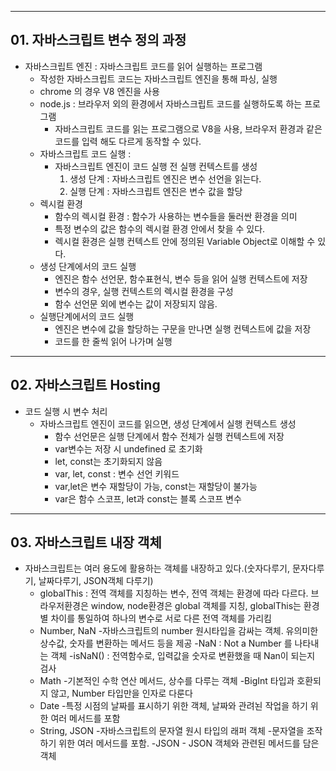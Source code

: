 ***
## 01. 자바스크립트 변수 정의 과정

- 자바스크립트 엔진 : 자바스크립트 코드를 읽어 실행하는 프로그램
	- 작성한 자바스크립트 코드는 자바스크립트 엔진을 통해 파싱, 실행
	- chrome 의 경우 V8 엔진을 사용
	- node.js : 브라우저 외의 환경에서 자바스크립트 코드를 실행하도록 하는 프로그램
		- 자바스크립트 코드를 읽는 프로그램으로 V8을  사용, 브라우저 환경과 같은 코드를 입력
		 해도 다르게 동작할 수 있다.
	- 자바스크립트 코드 실행 : 
		- 자바스크립트 엔진이 코드 실행 전 실행 컨텍스트를 생성
			1. 생성 단계 : 자바스크립트 엔진은 변수 선언을 읽는다.
			2. 실행 단계 : 자바스크립트 엔진은 변수 값을 할당
	- 렉시컬 환경
		- 함수의 렉시컬 환경 : 함수가 사용하는 변수들을 둘러싼 환경을 의미
		- 특정 변수의 값은 함수의 렉시컬 환경 안에서 찾을 수 있다.
		- 렉시컬 환경은 실행 컨텍스트 안에 정의된 Variable Object로 이해할 수 있다.
	- 생성 단계에서의 코드 실행
		- 엔진은 함수 선언문, 함수표현식, 변수 등을 읽어 실행 컨텍스트에 저장
		- 변수의 경우, 실행 컨텍스트의 렉시컬 환경을 구성
		- 함수 선언문 외에 변수는 값이 저장되지 않음.
	- 실행단계에서의 코드 실행
		- 엔진은 변수에 값을 할당하는 구문을 만나면 실행 컨텍스트에 값을 저장
		- 코드를 한 줄씩 읽어 나가며 실행
***
## 02. 자바스크립트 Hosting

- 코드 실행 시 변수 처리 
	- 자바스크립트 엔진이 코드를 읽으면, 생성 단계에서 실행 컨텍스트 생성
		- 함수 선언문은 실행 단계에서 함수 전체가 실행 컨텍스트에 저장
		- var변수는 저장 시 undefined 로 초기화
		- let, const는 초기화되지 않음
		- var, let, const : 변수 선언 키워드 
		- var,let은 변수 재할당이 가능, const는 재할당이 불가능
		- var은 함수 스코프, let과 const는 블록 스코프 변수
***
## 03. 자바스크립트 내장 객체

- 자바스크립트는 여러 용도에 활용하는 객체를 내장하고 있다.(숫자다루기, 문자다루기, 날짜다루기, JSON객체 다루기)
	- globalThis : 전역 객체를 지칭하는 변수, 전역 객체는 환경에 따라 다르다. 브라우저환경은 window, node환경은 global 객체를 지칭, globalThis는 환경별 차이를 통일하여 하나의 변수로 서로 다른 전역 객체를 가리킴
	- Number, NaN
		-자바스크립트의 number 원시타입을 감싸는 객체. 유의미한 상수값, 숫자를 변환하는 메서드 등을 제공
		-NaN : Not a Number 를 나타내는 객체
		-isNaN() : 전역함수로, 입력값을 숫자로 변환했을 때 Nan이 되는지 검사
	- Math
		-기본적인 수학 연산 메서드, 상수를 다루는 객체
		-BigInt 타입과 호환되지 않고, Number 타입만을 인자로 다룬다
	- Date 
		-특정 시점의 날짜를 표시하기 위한 객체, 날짜와 관려뇐 작업을 하기 위한 여러 메서드를 포함
	- String, JSON
		-자바스크립트의 문자열 원시 타입의 래퍼 객체
		-문자열을 조작하기 위한 여러 메서드를 포함. 
		-JSON - JSON 객체와 관련된 메서드를 담은 객체
